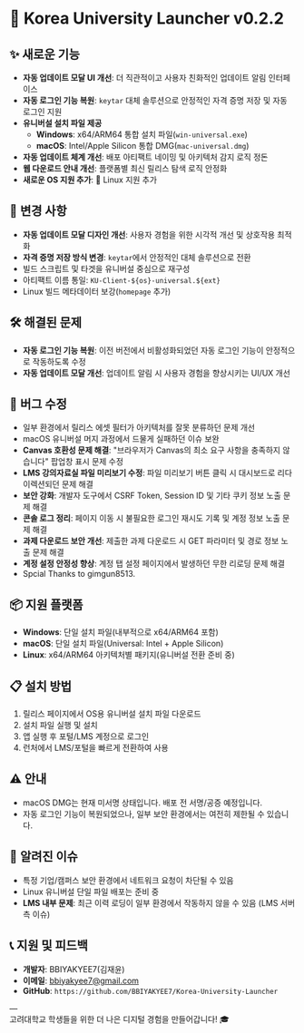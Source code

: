 # 🚀 Korea University Launcher v0.2.2

## ✨ 새로운 기능
- **자동 업데이트 모달 UI 개선**: 더 직관적이고 사용자 친화적인 업데이트 알림 인터페이스
- **자동 로그인 기능 복원**: `keytar` 대체 솔루션으로 안정적인 자격 증명 저장 및 자동 로그인 지원
- **유니버설 설치 파일 제공**
  - **Windows**: x64/ARM64 통합 설치 파일(`win-universal.exe`)
  - **macOS**: Intel/Apple Silicon 통합 DMG(`mac-universal.dmg`)
- **자동 업데이트 체계 개선**: 배포 아티팩트 네이밍 및 아키텍처 감지 로직 정돈
- **웹 다운로드 안내 개선**: 플랫폼별 최신 릴리스 탐색 로직 안정화
- **새로운 OS 지원 추가**: 🎉 Linux 지원 추가

## 🔧 변경 사항
- **자동 업데이트 모달 디자인 개선**: 사용자 경험을 위한 시각적 개선 및 상호작용 최적화
- **자격 증명 저장 방식 변경**: `keytar`에서 안정적인 대체 솔루션으로 전환
- 빌드 스크립트 및 타겟을 유니버설 중심으로 재구성
- 아티팩트 이름 통일: `KU-Client-${os}-universal.${ext}`
- Linux 빌드 메타데이터 보강(`homepage` 추가)

## 🛠 해결된 문제
- **자동 로그인 기능 복원**: 이전 버전에서 비활성화되었던 자동 로그인 기능이 안정적으로 작동하도록 수정
- **자동 업데이트 모달 개선**: 업데이트 알림 시 사용자 경험을 향상시키는 UI/UX 개선

## 🐞 버그 수정
- 일부 환경에서 릴리스 에셋 필터가 아키텍처를 잘못 분류하던 문제 개선
- macOS 유니버설 머지 과정에서 드물게 실패하던 이슈 보완
- **Canvas 호환성 문제 해결**: "브라우저가 Canvas의 최소 요구 사항을 충족하지 않습니다" 팝업창 표시 문제 수정
- **LMS 강의자료실 파일 미리보기 수정**: 파일 미리보기 버튼 클릭 시 대시보드로 리다이렉션되던 문제 해결
- **보안 강화**: 개발자 도구에서 CSRF Token, Session ID 및 기타 쿠키 정보 노출 문제 해결
- **콘솔 로그 정리**: 페이지 이동 시 불필요한 로그인 재시도 기록 및 계정 정보 노출 문제 해결
- **과제 다운로드 보안 개선**: 제출한 과제 다운로드 시 GET 파라미터 및 경로 정보 노출 문제 해결
- **계정 설정 안정성 향상**: 계정 탭 설정 페이지에서 발생하던 무한 리로딩 문제 해결
- Spcial Thanks to gimgun8513. 

## 📦 지원 플랫폼
- **Windows**: 단일 설치 파일(내부적으로 x64/ARM64 포함)
- **macOS**: 단일 설치 파일(Universal: Intel + Apple Silicon)
- **Linux**: x64/ARM64 아키텍처별 패키지(유니버설 전환 준비 중)

## 📋 설치 방법
1. 릴리스 페이지에서 OS용 유니버설 설치 파일 다운로드
2. 설치 파일 실행 및 설치
3. 앱 실행 후 포털/LMS 계정으로 로그인
4. 런처에서 LMS/포털을 빠르게 전환하여 사용

## ⚠️ 안내
- macOS DMG는 현재 미서명 상태입니다. 배포 전 서명/공증 예정입니다.
- 자동 로그인 기능이 복원되었으나, 일부 보안 환경에서는 여전히 제한될 수 있습니다.

## 🐛 알려진 이슈
- 특정 기업/캠퍼스 보안 환경에서 네트워크 요청이 차단될 수 있음
- Linux 유니버설 단일 파일 배포는 준비 중
- **LMS 내부 문제**: 최근 이력 로딩이 일부 환경에서 작동하지 않을 수 있음 (LMS 서버 측 이슈)

## 📞 지원 및 피드백
- **개발자**: BBIYAKYEE7(김재윤)
- **이메일**: bbiyakyee7@gmail.com
- **GitHub**: `https://github.com/BBIYAKYEE7/Korea-University-Launcher`

—  
고려대학교 학생들을 위한 더 나은 디지털 경험을 만들어갑니다! 🎓
